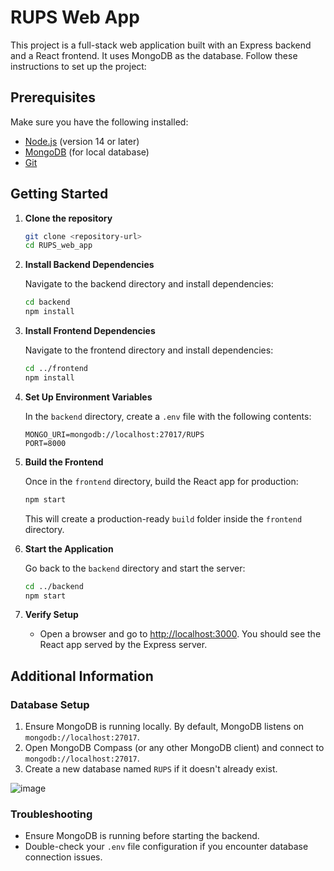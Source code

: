 # RUPS Web App

This project is a full-stack web application built with an Express backend and a React frontend. It uses MongoDB as the database. Follow these instructions to set up the project:

## Prerequisites

Make sure you have the following installed:
- [Node.js](https://nodejs.org/) (version 14 or later)
- [MongoDB](https://www.mongodb.com/try/download/community) (for local database)
- [Git](https://git-scm.com/)

## Getting Started

1. **Clone the repository**

   ```bash
   git clone <repository-url>
   cd RUPS_web_app
   ```

2. **Install Backend Dependencies**

   Navigate to the backend directory and install dependencies:

   ```bash
   cd backend
   npm install
   ```

3. **Install Frontend Dependencies**

   Navigate to the frontend directory and install dependencies:

   ```bash
   cd ../frontend
   npm install
   ```

4. **Set Up Environment Variables**

   In the `backend` directory, create a `.env` file with the following contents:

   ```plaintext
   MONGO_URI=mongodb://localhost:27017/RUPS
   PORT=8000
   ```

5. **Build the Frontend**

   Once in the `frontend` directory, build the React app for production:

   ```bash
   npm start
   ```

   This will create a production-ready `build` folder inside the `frontend` directory.

6. **Start the Application**

   Go back to the `backend` directory and start the server:

   ```bash
   cd ../backend
   npm start
   ```

7. **Verify Setup**

   - Open a browser and go to [http://localhost:3000](http://localhost:3000). You should see the React app served by the Express server.

## Additional Information

### Database Setup

1. Ensure MongoDB is running locally. By default, MongoDB listens on `mongodb://localhost:27017`.
2. Open MongoDB Compass (or any other MongoDB client) and connect to `mongodb://localhost:27017`.
3. Create a new database named `RUPS` if it doesn't already exist.

![image](https://github.com/user-attachments/assets/2e567cbc-fe77-4d2e-bc38-7330cc2be56d)

### Troubleshooting

- Ensure MongoDB is running before starting the backend.
- Double-check your `.env` file configuration if you encounter database connection issues.

